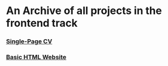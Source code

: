 # An Archive of all projects in the frontend track

### [Single-Page CV](https://roadmap.sh/projects/single-page-cv)
### [Basic HTML Website](https://roadmap.sh/projects/basic-html-website)